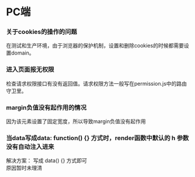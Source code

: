 # PC端

### 关于cookies的操作的问题
在测试和生产环境，由于浏览器的保护机制，设置和删除cookies的时候都需要设置domain。

### 进入页面报无权限
检查请求权限接口有没有返回值。请求权限方法一般写在permission.js中的路由守卫里。

### margin负值没有起作用的情况
因为该元素设置了固定宽度，所以导致margin负值没有起作用

### 当data写成data: function() {} 方式时，render函数中默认的 h 参数没有自动注入进来
解决方案： 写成 data() {} 方式即可 <br>
原因暂时未理清